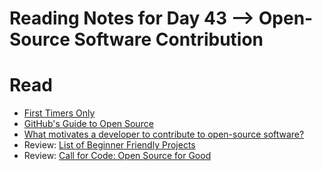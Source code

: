 # Reading Notes for Day 43 --> Open-Source Software Contribution

# Read
* [First Timers Only](https://www.firsttimersonly.com/)
* [GitHub's Guide to Open Source](https://www.github.com/open-source)
* [What motivates a developer to contribute to open-source software?](https://clearcode.cc/blog/why-developers-contribute-open-source-software/)
* Review: [List of Beginner Friendly Projects](https://github.com/search?q=label%3Agood-first-issue+archived%3Afalse)
* Review: [Call for Code: Open Source for Good](https://callforcode.org/)